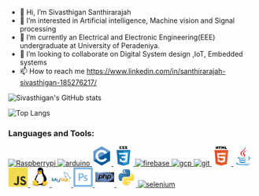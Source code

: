 - 👋 Hi, I’m Sivasthigan Santhirarajah
- 👀 I’m interested in Artificial intelligence, Machine vision and Signal processing
- 🌱 I’m currently an Electrical and Electronic Engineering(EEE) undergraduate at University of Peradeniya.
- 💞️ I’m looking to collaborate on Digital System design ,IoT, Embedded systems
- 📫 How to reach me https://www.linkedin.com/in/santhirarajah-sivasthigan-185276217/

<!---
sivasthigan1999/sivasthigan1999 is a ✨ special ✨ repository because its `README.md` (this file) appears on your GitHub profile.
You can click the Preview link to take a look at your changes.
--->  
![Sivasthigan's GitHub stats](https://github-readme-stats.vercel.app/api?username=sivasthigan1999&theme=radical)

![Top Langs](https://github-readme-stats.vercel.app/api/top-langs/?username=sivasthigan1999&theme=radical)

<h3 align="left">Languages and Tools:</h3>
<p align="left"> <a href="https://developer.android.com" target="_blank"> <img src="https://cdn.freebiesupply.com/logos/large/2x/raspberry-pi-logo-png-transparent.png" alt="Raspberrypi" width="40" height="40"/> </a> <a href="https://www.arduino.cc/" target="_blank"> <img src="https://cdn.worldvectorlogo.com/logos/arduino-1.svg" alt="arduino" width="40" height="40"/> </a> <a href="https://www.cprogramming.com/" target="_blank"> <img src="https://raw.githubusercontent.com/devicons/devicon/master/icons/c/c-original.svg" alt="c" width="40" height="40"/> </a> <a href="https://www.w3schools.com/css/" target="_blank"> <img src="https://raw.githubusercontent.com/devicons/devicon/master/icons/css3/css3-original-wordmark.svg" alt="css3" width="40" height="40"/> </a> <a href="https://firebase.google.com/" target="_blank"> <img src="https://www.vectorlogo.zone/logos/firebase/firebase-icon.svg" alt="firebase" width="40" height="40"/> </a> <a href="https://colab.research.google.com/drive/1xthC9Icui-7aRhmap-TwDrdN4Pq1UX92" target="_blank"> <img src="https://static.javatpoint.com/tutorial/google-colab/images/google-colab.png" alt="gcp" width="40" height="40"/> </a> <a href="https://scikit-learn.org/stable/" target="_blank"> <img src="https://scikit-learn.org/stable/_static/scikit-learn-logo-small.png" alt="git" width="40" height="40"/> </a> <a href="https://www.w3.org/html/" target="_blank"> <img src="https://raw.githubusercontent.com/devicons/devicon/master/icons/html5/html5-original-wordmark.svg" alt="html5" width="40" height="40"/> </a> <a href="https://www.java.com" target="_blank"> <img src="https://raw.githubusercontent.com/devicons/devicon/master/icons/java/java-original.svg" alt="java" width="40" height="40"/> </a> <a href="https://developer.mozilla.org/en-US/docs/Web/JavaScript" target="_blank"> <img src="https://raw.githubusercontent.com/devicons/devicon/master/icons/javascript/javascript-original.svg" alt="javascript" width="40" height="40"/> </a> <a href="https://www.linux.org/" target="_blank"> <img src="https://raw.githubusercontent.com/devicons/devicon/master/icons/linux/linux-original.svg" alt="linux" width="40" height="40"/> </a> <a href="https://www.mysql.com/" target="_blank"> <img src="https://raw.githubusercontent.com/devicons/devicon/master/icons/mysql/mysql-original-wordmark.svg" alt="mysql" width="40" height="40"/> </a> <a href="https://www.photoshop.com/en" target="_blank"> <img src="https://raw.githubusercontent.com/devicons/devicon/master/icons/photoshop/photoshop-line.svg" alt="photoshop" width="40" height="40"/> </a> <a href="https://www.php.net" target="_blank"> <img src="https://raw.githubusercontent.com/devicons/devicon/master/icons/php/php-original.svg" alt="php" width="40" height="40"/> </a> <a href="https://www.python.org" target="_blank"> <img src="https://raw.githubusercontent.com/devicons/devicon/master/icons/python/python-original.svg" alt="python" width="40" height="40"/> </a> <a href="https://www.selenium.dev" target="_blank"> <img src="https://raw.githubusercontent.com/detain/svg-logos/780f25886640cef088af994181646db2f6b1a3f8/svg/selenium-logo.svg" alt="selenium" width="40" height="40"/> </a> </p>
